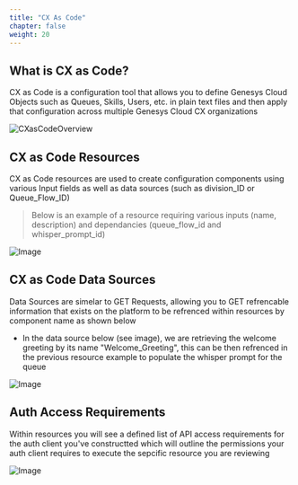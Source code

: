 ```yaml
---
title: "CX As Code"
chapter: false
weight: 20
---
```


## What is CX as Code?

CX as Code is a configuration tool that allows you to define Genesys Cloud Objects such as Queues, Skills, Users, etc. in plain text files and then apply that configuration across multiple Genesys Cloud CX organizations

![CXasCodeOverview](/images/CXasCodeOverview.jpg)


##

## CX as Code Resources

CX as Code resources are used to create configuration components using various Input fields as well as data sources (such as division_ID or Queue_Flow_ID) 

> Below is an example of a resource requiring various inputs (name, description) and dependancies (queue_flow_id and whisper_prompt_id)

![Image](/images/CXResource.PNG)

## CX as Code Data Sources

Data Sources are simelar to GET Requests, allowing you to GET refrencable information that exists on the platform to be refrenced within resources by component name as shown below

- In the data source below (see image), we are retrieving the welcome greeting by its name "Welcome_Greeting", this can be then refrenced in the previous resource example to populate the whisper prompt for the queue

![Image](/images/CXDataSource.PNG)


## Auth Access Requirements

Within resources you will see a defined list of API access requirements for the auth client you've constructted which will outline the permissions your auth client requires to execute the sepcific resource you are reviewing

![Image](/images/CXAuthReq.PNG)
